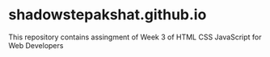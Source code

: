 # shadowstepakshat.github.io
 This repository contains assingment of Week 3 of HTML CSS JavaScript for Web Developers
